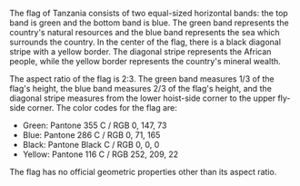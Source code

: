 The flag of Tanzania consists of two equal-sized horizontal bands: the top band is green and the bottom band is blue. The green band represents the country's natural resources and the blue band represents the sea which surrounds the country. In the center of the flag, there is a black diagonal stripe with a yellow border. The diagonal stripe represents the African people, while the yellow border represents the country's mineral wealth. 

The aspect ratio of the flag is 2:3. The green band measures 1/3 of the flag's height, the blue band measures 2/3 of the flag's height, and the diagonal stripe measures from the lower hoist-side corner to the upper fly-side corner. The color codes for the flag are: 
- Green: Pantone 355 C / RGB 0, 147, 73
- Blue: Pantone 286 C / RGB 0, 71, 165
- Black: Pantone Black C / RGB 0, 0, 0
- Yellow: Pantone 116 C / RGB 252, 209, 22

The flag has no official geometric properties other than its aspect ratio.